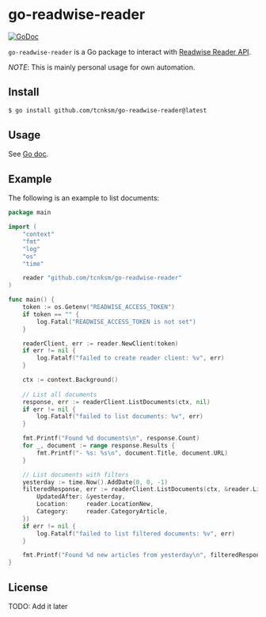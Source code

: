 # go-readwise-reader

[![GoDoc](https://pkg.go.dev/badge/github.com/tcnksm/go-readwise-reader.svg)](https://pkg.go.dev/github.com/tcnksm/go-readwise-reader)

`go-readwise-reader` is a Go package to interact with [Readwise Reader API](https://readwise.io/reader_api).

*NOTE*: This is mainly personal usage for own automation.


## Install

```bash
$ go install github.com/tcnksm/go-readwise-reader@latest
```

## Usage 

See [Go doc](https://pkg.go.dev/github.com/tcnksm/go-readwise-reader). 

## Example

The following is an example to list documents:

```go
package main

import (
	"context"
	"fmt"
	"log"
	"os"
	"time"

	reader "github.com/tcnksm/go-readwise-reader"
)

func main() {
	token := os.Getenv("READWISE_ACCESS_TOKEN")
	if token == "" {
		log.Fatal("READWISE_ACCESS_TOKEN is not set")
	}

	readerClient, err := reader.NewClient(token)
	if err != nil {
		log.Fatalf("failed to create reader client: %v", err)
	}

	ctx := context.Background()
	
	// List all documents
	response, err := readerClient.ListDocuments(ctx, nil)
	if err != nil {
		log.Fatalf("failed to list documents: %v", err)
	}

	fmt.Printf("Found %d documents\n", response.Count)
	for _, document := range response.Results {
		fmt.Printf("- %s: %s\n", document.Title, document.URL)
	}

	// List documents with filters
	yesterday := time.Now().AddDate(0, 0, -1)
	filteredResponse, err := readerClient.ListDocuments(ctx, &reader.ListDocumentsOptions{
		UpdatedAfter: &yesterday,
		Location:     reader.LocationNew,
		Category:     reader.CategoryArticle,
	})
	if err != nil {
		log.Fatalf("failed to list filtered documents: %v", err)
	}

	fmt.Printf("Found %d new articles from yesterday\n", filteredResponse.Count)
}
```


## License

TODO: Add it later
